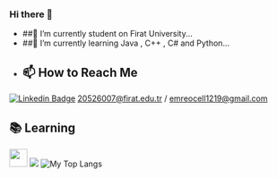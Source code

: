 ### Hi there 👋
- ##🔭 I’m currently student on Firat University...
- ##🌱 I’m currently learning Java , C++ , C# and Python...
- ## 📫 How to Reach Me


[![Linkedin Badge](https://img.shields.io/badge/emreocel-follow%20on%20linkedin-blue?style=for-the-badge&logo=linkedin)](https://www.linkedin.com/in/emre-öcel-77714a221/)
20526007@firat.edu.tr / emreocell1219@gmail.com
 ## 📚 Learning
 <img height="32" width="32" src="https://unpkg.com/simple-icons@v5/icons/#007396].svg" />

<img src="https://github-readme-stats.vercel.app/api?username=emreocell&&show_icons=true&title_color=ffffff&icon_color=bb2acf&text_color=daf7dc&bg_color=151515">

<img  src="https://github-readme-stats.vercel.app/api/top-langs/?username=emreocell&layout=compact&hide=html,css" alt="My Top Langs" />
